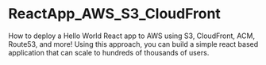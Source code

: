 # ReactApp_AWS_S3_CloudFront
How to deploy a Hello World React app to AWS using S3, CloudFront, ACM, Route53, and more! Using this approach, you can build a simple react based application that can scale to hundreds of thousands of users. 
